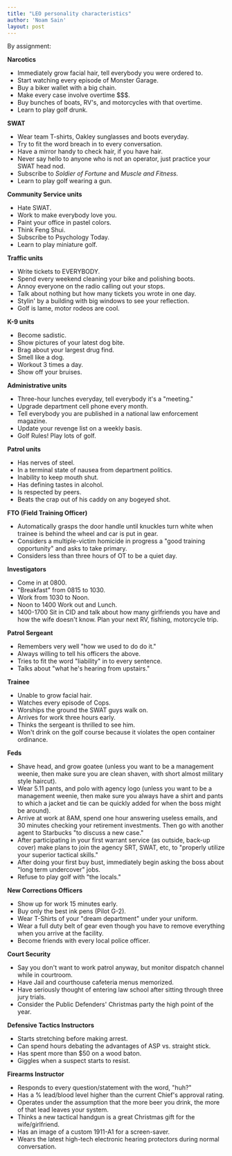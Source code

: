 ```yaml
---
title: "LEO personality characteristics"
author: 'Noam Sain'
layout: post
---
```


By assignment:

**Narcotics**

- Immediately grow facial hair, tell everybody you were ordered to.
- Start watching every episode of Monster Garage.
- Buy a biker wallet with a big chain.
- Make every case involve overtime $$$.
- Buy bunches of boats, RV's, and motorcycles with that overtime.
- Learn to play golf drunk.

**SWAT**

- Wear team T-shirts, Oakley sunglasses and boots everyday.
- Try to fit the word breach in to every conversation.
- Have a mirror handy to check hair, if you have hair.
- Never say hello to anyone who is not an operator, just practice your SWAT head nod.
- Subscribe to *Soldier of Fortune* and *Muscle and Fitness.*
- Learn to play golf wearing a gun.

**Community Service units**

- Hate SWAT.
- Work to make everybody love you.
- Paint your office in pastel colors.
- Think Feng Shui.
- Subscribe to Psychology Today.
- Learn to play miniature golf.

**Traffic units**

- Write tickets to EVERYBODY.
- Spend every weekend cleaning your bike and polishing boots.
- Annoy everyone on the radio calling out your stops.
- Talk about nothing but how many tickets you wrote in one day.
- Stylin' by a building with big windows to see your reflection.
- Golf is lame, motor rodeos are cool.

**K-9 units**

- Become sadistic.
- Show pictures of your latest dog bite.
- Brag about your largest drug find.
- Smell like a dog.
- Workout 3 times a day.
- Show off your bruises.

**Administrative units**

- Three-hour lunches everyday, tell everybody it's a "meeting."
- Upgrade department cell phone every month.
- Tell everybody you are published in a national law enforcement magazine.
- Update your revenge list on a weekly basis.
- Golf Rules! Play lots of golf.

**Patrol units**

- Has nerves of steel.
- In a terminal state of nausea from department politics.
- Inability to keep mouth shut.
- Has defining tastes in alcohol.
- Is respected by peers.
- Beats the crap out of his caddy on any bogeyed shot.

**FTO (Field Training Officer)**

- Automatically grasps the door handle until knuckles turn white when trainee is behind the wheel and car is put in gear.
- Considers a multiple-victim homicide in progress a "good training opportunity" and asks to take primary.
- Considers less than three hours of OT to be a quiet day.

**Investigators**

- Come in at 0800.
- "Breakfast" from 0815 to 1030.
- Work from 1030 to Noon.
- Noon to 1400 Work out and Lunch.
- 1400-1700 Sit in CID and talk about how many girlfriends you have and how the wife doesn't know. Plan your next RV, fishing, motorcycle trip.

**Patrol Sergeant**

- Remembers very well "how we used to do do it."
- Always willing to tell his officers the above.
- Tries to fit the word "liability" in to every sentence.
- Talks about "what he's hearing from upstairs."

**Trainee**

- Unable to grow facial hair.
- Watches every episode of Cops.
- Worships the ground the SWAT guys walk on.
- Arrives for work three hours early.
- Thinks the sergeant is thrilled to see him.
- Won't drink on the golf course because it violates the open container ordinance.

**Feds**

- Shave head, and grow goatee (unless you want to be a management weenie, then make sure you are clean shaven, with short almost military style haircut).
- Wear 5.11 pants, and polo with agency logo (unless you want to be a management weenie, then make sure you always have a shirt and pants to which a jacket and tie can be quickly added for when the boss might be around).
- Arrive at work at 8AM, spend one hour answering useless emails, and 30 minutes checking your retirement investments. Then go with another agent to Starbucks "to discuss a new case."
- After participating in your first warrant service (as outside, back-up cover) make plans to join the agency SRT, SWAT, etc, to "properly utilize your superior tactical skills."
- After doing your first buy bust, immediately begin asking the boss about "long term undercover" jobs.
- Refuse to play golf with "the locals."

**New Corrections Officers**

- Show up for work 15 minutes early.
- Buy only the best ink pens (Pilot G-2).
- Wear T-Shirts of your "dream department" under your uniform.
- Wear a full duty belt of gear even though you have to remove everything when you arrive at the facility.
- Become friends with every local police officer.

**Court Security**

- Say you don't want to work patrol anyway, but monitor dispatch channel while in courtroom.
- Have Jail and courthouse cafeteria menus memorized.
- Have seriously thought of entering law school after sitting through three jury trials.
- Consider the Public Defenders' Christmas party the high point of the year.

**Defensive Tactics Instructors**

- Starts stretching before making arrest.
- Can spend hours debating the advantages of ASP vs. straight stick.
- Has spent more than $50 on a wood baton.
- Giggles when a suspect starts to resist.

**Firearms Instructor**

- Responds to every question/statement with the word, "huh?"
- Has a % lead/blood level higher than the current Chief's approval rating.
- Operates under the assumption that the more beer you drink, the more of that lead leaves your system.
- Thinks a new tactical handgun is a great Christmas gift for the wife/girlfriend.
- Has an image of a custom 1911-A1 for a screen-saver.
- Wears the latest high-tech electronic hearing protectors during normal conversation.
